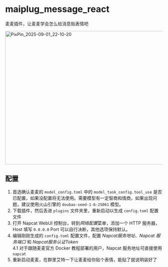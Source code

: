 # maiplug_message_react
麦麦插件，让麦麦学会怎么给消息贴表情吧

<img width="832" height="427" alt="PixPin_2025-09-01_22-10-20" src="https://github.com/user-attachments/assets/e0a68cd3-718b-464b-b9e8-e7c1926421c3" />

## 配置

1. 首选确认麦麦的 `model_config.toml` 中的 `model_task_config.tool_use` 是否已配置，如果没配置将无法使用。需要模型有一定智商和情商，如果出现问题，建议使用火山引擎的 `doubao-seed-1-6-25061` 模型。
2. 下载插件，然后丢进 `plugins` 文件夹里，重新启动以生成 `config.toml` 配置文件
3. 打开 Napcat WebUI 控制台，转到*网络配置*菜单，添加一个 HTTP 服务器，Host 填写 `0.0.0.0` Port 可以自行决断，其他选项保持默认。
4. 编辑刚刚生成的 `config.toml` 配置文件，配置 *Napcat服务地址*、*Napcat 服务端口* 和 *Napcat服务认证Token*   
  4.1 对于跟随麦麦官方 Docker 教程部署的用户，Napcat 服务地址可直接使用 `napcat`
5. 重新启动麦麦，在群里艾特一下让麦麦给你贴个表情，能贴了就说明装好了
